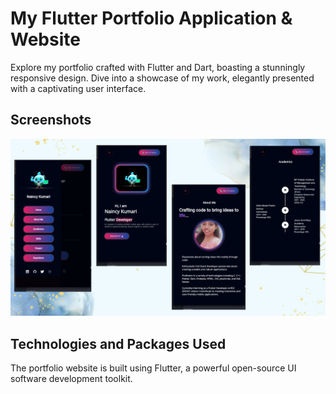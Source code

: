# My Flutter Portfolio Application & Website

Explore my portfolio crafted with Flutter and Dart, boasting a stunningly responsive design. Dive into a showcase of my work, elegantly presented with a captivating user interface.

## Screenshots
![App Screenshot 1](https://github.com/Naincy04/My-Portfolio-App/blob/master/ss.png)

## Technologies and Packages Used

The portfolio website is built using Flutter, a powerful open-source UI software development toolkit.


